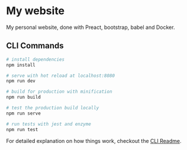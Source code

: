 # My website

My personal website, done with Preact, bootstrap, babel and Docker.

## CLI Commands

``` bash
# install dependencies
npm install

# serve with hot reload at localhost:8080
npm run dev

# build for production with minification
npm run build

# test the production build locally
npm run serve

# run tests with jest and enzyme
npm run test
```


For detailed explanation on how things work, checkout the [CLI Readme](https://github.com/developit/preact-cli/blob/master/README.md).
